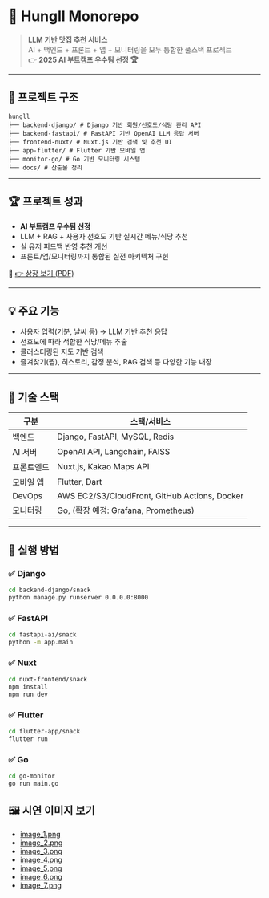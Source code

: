# 🍱 Hungll Monorepo

> **LLM 기반 맛집 추천 서비스**  
> AI + 백엔드 + 프론트 + 앱 + 모니터링을 모두 통합한 풀스택 프로젝트  
> 👉 **2025 AI 부트캠프 우수팀 선정 🏆**

---

## 🧩 프로젝트 구조
```
hungll
├── backend-django/ # Django 기반 회원/선호도/식당 관리 API
├── backend-fastapi/ # FastAPI 기반 OpenAI LLM 응답 서버
├── frontend-nuxt/ # Nuxt.js 기반 검색 및 추천 UI
├── app-flutter/ # Flutter 기반 모바일 앱
├── monitor-go/ # Go 기반 모니터링 시스템
└── docs/ # 산출물 정리
```

---

## 🏆 프로젝트 성과

- **AI 부트캠프 우수팀 선정**
- LLM + RAG + 사용자 선호도 기반 실시간 메뉴/식당 추천
- 실 유저 피드백 반영 추천 개선
- 프론트/앱/모니터링까지 통합된 실전 아키텍처 구현

📄 [👉 상장 보기 (PDF)](<./docs/SKN 8기 - 우수팀 상장.pdf>)

---

## 💡 주요 기능

- 사용자 입력(기분, 날씨 등) → LLM 기반 추천 응답
- 선호도에 따라 적합한 식당/메뉴 추출
- 클러스터링된 지도 기반 검색
- 즐겨찾기(찜), 히스토리, 감정 분석, RAG 검색 등 다양한 기능 내장

---

## 🧪 기술 스택

| 구분       | 스택/서비스 |
|------------|-------------|
| 백엔드     | Django, FastAPI, MySQL, Redis |
| AI 서버    | OpenAI API, Langchain, FAISS |
| 프론트엔드 | Nuxt.js, Kakao Maps API |
| 모바일 앱  | Flutter, Dart |
| DevOps     | AWS EC2/S3/CloudFront, GitHub Actions, Docker |
| 모니터링   | Go, (확장 예정: Grafana, Prometheus) |

---

## 🚀 실행 방법

### ✅ Django
```bash
cd backend-django/snack
python manage.py runserver 0.0.0.0:8000
```

### ✅ FastAPI
```bash
cd fastapi-ai/snack
python -m app.main
```

### ✅ Nuxt
```bash
cd nuxt-frontend/snack
npm install
npm run dev
```

### ✅ Flutter
```bash
cd flutter-app/snack
flutter run
```

### ✅ Go
```bash
cd go-monitor
go run main.go
```

## 🖼️ 시연 이미지 보기

- [image_1.png](./docs/images/image_1.png)
- [image_2.png](./docs/images/image_2.png)
- [image_3.png](./docs/images/image_3.png)
- [image_4.png](./docs/images/image_4.png)
- [image_5.png](./docs/images/image_5.png)
- [image_6.png](./docs/images/image_6.png)
- [image_7.png](./docs/images/image_7.png)


